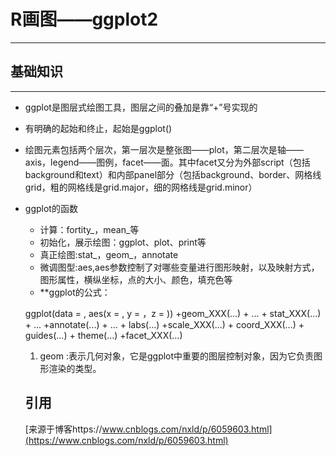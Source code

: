 # R画图——ggplot2
---
## 基础知识
---
* ggplot是图层式绘图工具，图层之间的叠加是靠“+”号实现的
* 有明确的起始和终止，起始是ggplot()
* 绘图元素包括两个层次，第一层次是整张图——plot，第二层次是轴——axis，legend——图例，facet——面。其中facet又分为外部script（包括background和text）和内部panel部分（包括background、border、网格线grid，粗的网格线是grid.major，细的网格线是grid.minor）
* ggplot的函数
   * 计算：fortity_，mean_等
   * 初始化，展示绘图：ggplot、plot、print等
   * 真正绘图:stat_，geom_，annotate
   * 微调图型:aes,aes参数控制了对哪些变量进行图形映射，以及映射方式，图形属性，横纵坐标，点的大小、颜色，填充色等
   * **ggplot的公式：
   
   ggplot(data = , aes(x = , y = ，z = )) +geom_XXX(...) + ... + stat_XXX(...) + ... +annotate(...) + ... + labs(...) +scale_XXX(...) + coord_XXX(...) + guides(...) + theme(...) +facet_XXX(...)
   1. geom :表示几何对象，它是ggplot中重要的图层控制对象，因为它负责图形渲染的类型。
   
   
   
   
   
   
   
   
   
   
   
   
   
   
   
   
   ## 引用
   [来源于博客https://www.cnblogs.com/nxld/p/6059603.html](https://www.cnblogs.com/nxld/p/6059603.html)
